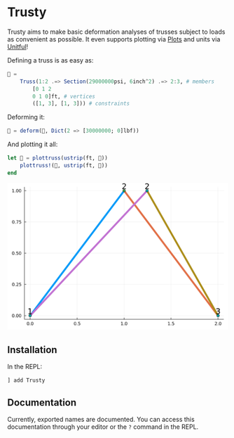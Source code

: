 # Trusty

Trusty aims to make basic deformation analyses of trusses subject to loads as convenient as possible. It even supports plotting via [Plots](https://docs.juliaplots.org/stable/) and units via [Unitful](https://painterqubits.github.io/Unitful.jl/stable/)!

Defining a truss is as easy as:

```julia
🌈 =
    Truss(1:2 .=> Section(29000000psi, 6inch^2) .=> 2:3, # members
        [0 1 2
        0 1 0]ft, # vertices
        ([1, 3], [1, 3])) # constraints
```

Deforming it:

```julia
🍭 = deform(🌈, Dict(2 => [30000000; 0]lbf))
```

And plotting it all:

```julia
let 🍓 = plottruss(ustrip(ft, 🌈))
    plottruss!(🍓, ustrip(ft, 🍭))
end
```

![Deformed truss plotted atop orignal truss. Deformed node 2 slightly righward of original node 2 due to load.](assets/example.svg)


## Installation

In the REPL:

```julia
] add Trusty
```

## Documentation

Currently, exported names are documented. You can access this documentation through your editor or the `?` command in the REPL.

